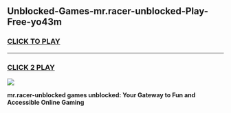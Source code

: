
## Unblocked-Games-mr.racer-unblocked-Play-Free-yo43m
<h3>
<a href="https://premium76.site?title=mr.racer-unblocked&ref=21A">CLICK TO PLAY</a></h3>
<hr>

<h3>
<a href="https://premium76.site?title=mr.racer-unblocked&ref=21A">CLICK 2 PLAY</a>
  
</h3>

<a href="https://premium76.site?title=mr.racer-unblocked&ref=21A"><img src="https://clearcache.store/games.png"></a>


**mr.racer-unblocked games unblocked: Your Gateway to Fun and Accessible Online Gaming**

